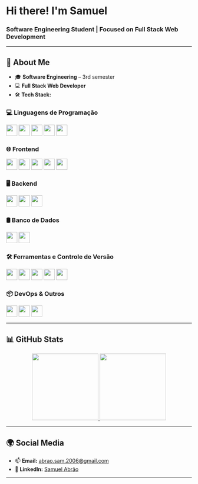 # **Hi there! I'm Samuel**  
### **Software Engineering Student | Focused on Full Stack Web Development**

---

## 🚀 **About Me**  
- 🎓 **Software Engineering** – 3rd semester  
- 💻 **Full Stack Web Developer**  
- 🛠️ **Tech Stack:**  

### **💻 Linguagens de Programação**  
<p align="left">
    <img src="https://img.shields.io/badge/-JavaScript-333333?style=flat&logo=javascript" height="30"/>
    <img src="https://img.shields.io/badge/-TypeScript-333333?style=flat&logo=typescript" height="30"/>
    <img src="https://img.shields.io/badge/-Python-333333?style=flat&logo=python" height="30"/>
    <img src="https://img.shields.io/badge/-C-333333?style=flat&logo=c" height="30"/>
    <img src="https://img.shields.io/badge/-SQL-333333?style=flat&logo=postgresql" height="30"/>
</p>

### **🌐 Frontend**  
<p align="left">
    <img src="https://img.shields.io/badge/-HTML5-333333?style=flat&logo=html5" height="30"/>
    <img src="https://img.shields.io/badge/-CSS3-333333?style=flat&logo=css3" height="30"/>
    <img src="https://img.shields.io/badge/-React-333333?style=flat&logo=react" height="30"/>
    <img src="https://img.shields.io/badge/-Styled_Components-333333?style=flat&logo=styled-components" height="30"/>
    <img src="https://img.shields.io/badge/-TailwindCSS-333333?style=flat&logo=tailwind-css" height="30"/>
</p>

### **🖥️ Backend**  
<p align="left">
    <img src="https://img.shields.io/badge/-Node.js-333333?style=flat&logo=node.js" height="30"/>
    <img src="https://img.shields.io/badge/-Express-333333?style=flat&logo=express" height="30"/>
    <img src="https://img.shields.io/badge/-Flask-333333?style=flat&logo=flask" height="30"/>
</p>

### **🛢️ Banco de Dados**  
<p align="left">
    <img src="https://img.shields.io/badge/-MySQL-333333?style=flat&logo=mysql" height="30"/>
    <img src="https://img.shields.io/badge/-SQLite-333333?style=flat&logo=sqlite" height="30"/>
</p>

### **🛠️ Ferramentas e Controle de Versão**  
<p align="left">
    <img src="https://img.shields.io/badge/-Git-333333?style=flat&logo=git" height="30"/>
    <img src="https://img.shields.io/badge/-GitHub-333333?style=flat&logo=github" height="30"/>
    <img src="https://img.shields.io/badge/-Postman-333333?style=flat&logo=postman" height="30"/>
    <img src="https://img.shields.io/badge/-Insomnia-333333?style=flat&logo=insomnia" height="30"/>
    <img src="https://img.shields.io/badge/-VSCode-333333?style=flat&logo=visual-studio-code" height="30"/>
</p>

### **📦 DevOps & Outros**  
<p align="left">
    <img src="https://img.shields.io/badge/-Windows_10-333333?style=flat&logo=windows" height="30"/>
    <img src="https://img.shields.io/badge/-Debian-333333?style=flat&logo=debian" height="30"/>
    <img src="https://img.shields.io/badge/-Ubuntu-333333?style=flat&logo=ubuntu" height="30"/>
</p>

---

## 📊 **GitHub Stats**  

<div align="center">  
  <a href="https://github.com/samuka7abr">  
    <img height="180em" src="https://github-readme-stats.vercel.app/api?username=samuka7abr&show_icons=true&theme=dark&count_private=true"/>  
    <img height="180em" src="https://github-readme-stats.vercel.app/api/top-langs/?username=samuka7abr&layout=compact&exclude_repo=MPE-IDP,Jogo-da-cobrinha-c-&theme=dark"/>
  </a>  
</div>  

---

## 🌍 **Social Media**  
- 📫 **Email:** [abrao.sam.2006@gmail.com](mailto:abrao.sam.2006@gmail.com)  
- 💼 **LinkedIn:** [Samuel Abrão](https://www.linkedin.com/in/samuel-abr%C3%A3o-0655a12ba/)  

---
